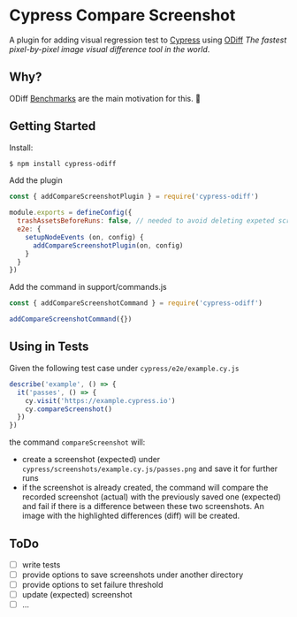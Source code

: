 # Cypress Compare Screenshot

A plugin for adding visual regression test to [Cypress](https://cypress.io) using [ODiff](https://github.com/dmtrKovalenko/odiff) _The fastest pixel-by-pixel image visual difference tool in the world_.

## Why?

ODiff [Benchmarks](https://github.com/dmtrKovalenko/odiff#benchmarks) are the main motivation for this. 🚀

## Getting Started

Install:

```sh
$ npm install cypress-odiff
```

Add the plugin

```js
const { addCompareScreenshotPlugin } = require('cypress-odiff')

module.exports = defineConfig({
  trashAssetsBeforeRuns: false, // needed to avoid deleting expeted screenshot
  e2e: {
    setupNodeEvents (on, config) {
      addCompareScreenshotPlugin(on, config)
    }
  }
})
```

Add the command in support/commands.js

```js
const { addCompareScreenshotCommand } = require('cypress-odiff')

addCompareScreenshotCommand({})
```

## Using in Tests

Given the following test case under `cypress/e2e/example.cy.js`

```js
describe('example', () => {
  it('passes', () => {
    cy.visit('https://example.cypress.io')
    cy.compareScreenshot()
  })
})
```

the command `compareScreenshot` will:
- create a screenshot (expected) under `cypress/screenshots/example.cy.js/passes.png` and save it for further runs
- if the screenshot is already created, the command will compare the recorded screenshot (actual) with the previously saved one (expected) and fail if there is a difference between these two screenshots. An image with the highlighted differences (diff) will be created.

## ToDo
- [ ] write tests
- [ ] provide options to save screenshots under another directory
- [ ] provide options to set failure threshold
- [ ] update (expected) screenshot
- [ ] ...
